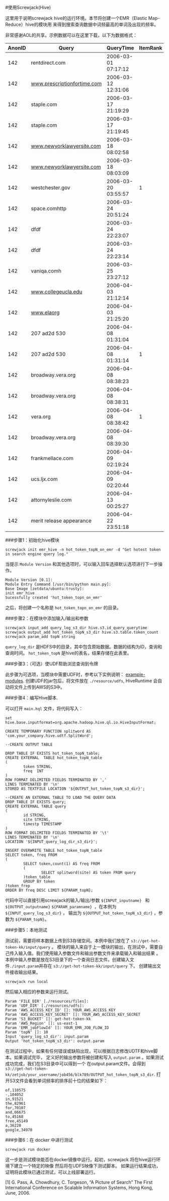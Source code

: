#使用Screwjack(Hive)

这里用于说明screwjack hive的运行环境。本节将创建一个EMR（Elastic Map-Reduce）hive的模块用 来得到搜索查询数据中词频最高的单词及出现的频率。

非常感谢AOL的共享。示例数据可以在这里下载，以下为数据格式：

|AnonID |   Query |    QueryTime |   ItemRank  |  ClickURL|
|--|--|--|--|--|
|142 |rentdirect.com | 2006-03-01 07:17:12| | |
|142 |www.prescriptionfortime.com |2006-03-12 12:31:06| | |
|142 |staple.com  |2006-03-17 21:19:29| | |
|142| staple.com | 2006-03-17 21:19:45| | |
|142| www.newyorklawyersite.com|   2006-03-18 08:02:58| | |
|142| www.newyorklawyersite.com  | 2006-03-18 08:03:09| | |
|142| westchester.gov |2006-03-20 03:55:57 |1 |  http://www.westchestergov.com|
|142| space.comhttp |  2006-03-24 20:51:24| | | 
|142| dfdf |   2006-03-24 22:23:07| | |
|142| dfdf |   2006-03-24 22:23:14| | |
|142| vaniqa.comh |2006-03-25 23:27:12| | | 
|142| www.collegeucla.edu |2006-04-03 21:12:14| | |
|142| www.elaorg|  2006-04-03 21:25:20| | |
|142| 207 ad2d 530 |   2006-04-08 01:31:04| | |
|142| 207 ad2d 530   | 2006-04-08 01:31:14 |1  |http://www.courts.state.ny.us|
|142| broadway.vera.org | 2006-04-08 08:38:23| | |
|142| broadway.vera.org |  2006-04-08 08:38:31| | |
|142| vera.org  |  2006-04-08 08:38:42| 1  | http://www.vera.org|
|142| broadway.vera.org |  2006-04-08 08:39:30| | |
|142| frankmellace.com  |  2006-04-09 02:19:24| | |
|142 |ucs.ljx.com| 2006-04-09 02:20:44| | |
|142 |attornyleslie.com  | 2006-04-13 00:25:27| | |
|142| merit release appearance |   2006-04-22 23:51:18| | | |

###<a name="id1">步骤1：初始化hive模块</a>

```
screwjack init emr_hive -n hot_token_topN_on_emr -d "Get hotest token in search engine query log."
```
当提示 `Module Version` 和其他选项时，可以输入回车选择默认选项进行下一步操作。
```
Module Version [0.1]:
Module Entry Command [/usr/bin/python main.py]:
Base Image [zetdata/ubuntu:trusty]:
init emr_hive
Sucessfully created 'hot_token_topn_on_emr'
```
之后，将创建一个名称是 `hot_token_topn_on_emr` 的目录。

###<a name="id2">步骤2：在模块中添加输入/输出和参数</a>

```
screwjack input_add query_log_s3_dir hive.s3.id_query_querytime
screwjack output_add hot_token_topN_s3_dir hive.s3.table.token_count
screwjack param_add topN string
```
`query_log_dir` 是HDFS中的目录，其中包含原始数据。数据的结构为ID，查询和查询时间。 `hot_token_topN` 是hive的表名，结果存储在此表里。

###<a name="id3">步骤3：（可选）使UDF帮助浏览查询到令牌</a>

此步骤为可选项，当模块中需要UDF时，参考以下实例说明： [example-modules](https://github.com/DataCanvasIO/example-modules/tree/master/tutorials/emr_hive/udft). 创建UDF的jar包后，将文件放在 `./resource/udfs`, HiveRuntime 会自动将文件上传到AWS的S3中。

###<a name="id4">步骤4：编写Hive脚本.</a>

可以打开 `main.hql` 文件，将代码写入：
```
set hive.base.inputformat=org.apache.hadoop.hive.ql.io.HiveInputFormat;

CREATE TEMPORARY FUNCTION splitword AS 'com.your_company.hive.udtf.SplitWord';

--CREATE OUTPUT TABLE

DROP TABLE IF EXISTS hot_token_topN_table;
CREATE EXTERNAL  TABLE hot_token_topN_table
(
        token STRING,
        freq  INT
)
ROW FORMAT DELIMITED FIELDS TERMINATED BY ','
LINES TERMINATED BY '\n'
STORED AS TEXTFILE LOCATION '${OUTPUT_hot_token_topN_s3_dir}';

--CREATE AN EXTERNAL TABLE TO LOAD THE QUERY DATA
DROP TABLE IF EXISTS query;
CREATE EXTERNAL TABLE query
(
        id STRING,
        site STRING,
        timestp TIMESTAMP
)
ROW FORMAT DELIMITED FIELDS TERMINATED BY '\t'
LINES TERMINATED BY '\n'
LOCATION '${INPUT_query_log_dir_s3_dir}';

INSERT OVERWRITE TABLE hot_token_topN_table
SELECT token, freq FROM
(
        SELECT token,count(1) AS freq FROM
        (
                SELECT splitword(site) AS token FROM query
        )token_table
        GROUP BY token
)token_frep
ORDER BY freq DESC LIMIT ${PARAM_topN};
```
代码中可以直接引用screwjack的输入/输出/参数 `${INPUT_inputname} ` 和 `${OUTPUT_outputname}`  `${PARAM_paramname} `，在本例为 `${INPUT_query_log_s3_dir}` ， 输出为 `${OUTPUT_hot_token_topN_s3_dir}` ，参数为 `${PARAM_topN}`。

###<a name="id5">步骤5：本地测试</a>

测试前，需要将样本数据上传到S3存储空间。本例中我们放在了 `s3://get-hot-token-kk/input/query` 。 模块的输入来自于上一模块的输出，在测试中，需要自己传入输入值。我们使用输入参数文件和输出参数文件来承载输入和输出结果 。本例中输入参数是放在S3目录下的一个查询日志文件。创建输入文件` ./input.param `并存在 `s3://get-hot-token-kk/input/query` 下。 创建输出文件接收输出结果。
```
screwjack run local
```
然后输入相应的参数来运行测试。
```
Param 'FILE_DIR' [./resources/files]:
Param 'UDF_DIR' [./resources/udfs]:
Param 'AWS_ACCESS_KEY_ID' []: YOUR_AWS_ACCESS_KEY
Param 'AWS_ACCESS_KEY_SECRET' []: YOUR_AWS_ACCESS_KEY_SECRET
Param 'S3_BUCKET' []: get-hot-token-kk
Param 'AWS_Region' []: us-east-1
Param 'EMR_jobFlowId' []: YOUR_EMR_JOB_FLOW_ID
Param 'topN' []: 10
Input 'query_log_s3_dir': input.param
Output 'hot_token_topN_s3_dir': output.param
```
在测试过程中，如果有任何错误或缺陷出现，可以根据日志修改UDTF和hive脚本。如果调试完毕， 定义好的输出参数将被创建和写入 `output.param` 。如果测试成功完成，我们在S3目录中可以得到一个 在output.param文件。会得到 `s3://get-hot-token-kk/zetjob/your_username/job456/blk789/OUTPUT_hot_token_topN_s3_dir`. 打开S3文件会看到单词频率的排序前十位的结果如下：
```
of,110575
-,104052
in,91521
the,82961
for,70107
and,66675
to,45168
free,45149
a,36220
google,34970
```
###<a name="id6">步骤6：在 docker 中进行测试</a>

```
screwjack run docker
```
这一步是测试模块能否在docker镜像中运行。起初，screwjack 将在hive运行环境下建立一个特定的映像 然后将在UDFS映像下测试脚本。 如果运行结果成功，证明将此模块已通过测试，可以上线部署运行。

[1]	G. Pass, A. Chowdhury, C. Torgeson, “A Picture of Search” The First International Conference on Scalable Information Systems, Hong Kong, June, 2006.